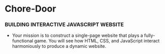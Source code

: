 # Chore-Door

### BUILDING INTERACTIVE JAVASCRIPT WEBSITE

* Your mission is to construct a single-page website that plays a fully-functional game. You will see how HTML, CSS, and JavaScript interact harmoniously to produce   a dynamic website.
